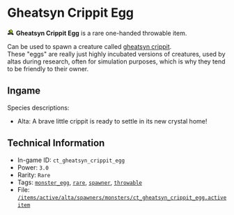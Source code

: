# Gheatsyn Crippit Egg

<img src="https://raw.githubusercontent.com/Ceterai/Enternia/main/items/active/alta/spawners/monsters/ct_gheatsyn_crippit_egg.png" alt="Gheatsyn Crippit Egg icon" loading="lazy" height=16px width="auto" /> **Gheatsyn Crippit Egg** is a rare one-handed throwable item.

Can be used to spawn a creature called [gheatsyn crippit](https://ceterai.github.io/MyEnternia/Wiki/gheatsyncrippit).  
These "eggs" are really just highly incubated versions of creatures, used by altas during research, often for simulation purposes, which is why they tend to be friendly to their owner.

## Ingame

Species descriptions:

- Alta: A brave little crippit is ready to settle in its new crystal home!

## Technical Information

- In-game ID: `ct_gheatsyn_crippit_egg`
- Power: `3.0`
- Rarity: `Rare`
- Tags: [`monster_egg`](https://ceterai.github.io/MyEnternia/Wiki/Tags/MonsterEgg), [`rare`](https://ceterai.github.io/MyEnternia/Wiki/Tags/Rare), [`spawner`](https://ceterai.github.io/MyEnternia/Wiki/Tags/Spawner), [`throwable`](https://ceterai.github.io/MyEnternia/Wiki/Tags/Throwable)
- File: [`/items/active/alta/spawners/monsters/ct_gheatsyn_crippit_egg.activeitem`](https://github.com/Ceterai/Enternia/blob/main/items/active/alta/spawners/monsters/ct_gheatsyn_crippit_egg.activeitem)
